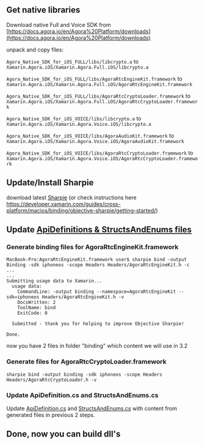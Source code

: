 ## Get native libraries

Download native Full and Voice SDK from [https://docs.agora.io/en/Agora%20Platform/downloads](https://docs.agora.io/en/Agora%20Platform/downloads)

unpack and copy files:

`Agora_Native_SDK_for_iOS_FULL/libs/libcrypto.a` to `Xamarin.Agora.iOS/Xamarin.Agora.Full.iOS/libcrypto.a`

`Agora_Native_SDK_for_iOS_FULL/libs/AgoraRtcEngineKit.framework` to `Xamarin.Agora.iOS/Xamarin.Agora.Full.iOS/AgoraRtcEngineKit.framework`

`Agora_Native_SDK_for_iOS_FULL/libs/AgoraRtcCryptoLoader.framework` to `Xamarin.Agora.iOS/Xamarin.Agora.Full.iOS/AgoraRtcCryptoLoader.framework`

`Agora_Native_SDK_for_iOS_VOICE/libs/libcrypto.a` to `Xamarin.Agora.iOS/Xamarin.Agora.Voice.iOS/libcrypto.a`

`Agora_Native_SDK_for_iOS_VOICE/libs/AgoraAudioKit.framework` to `Xamarin.Agora.iOS/Xamarin.Agora.Voice.iOS/AgoraAudioKit.framework`

`Agora_Native_SDK_for_iOS_VOICE/libs/AgoraRtcCryptoLoader.framework` to `Xamarin.Agora.iOS/Xamarin.Agora.Voice.iOS/AgoraRtcCryptoLoader.framework`


## Update/Install Sharpie

download latest [Sharpie](https://download.xamarin.com/objective-sharpie/ObjectiveSharpie.pkg) (or check instructions here https://developer.xamarin.com/guides/cross-platform/macios/binding/objective-sharpie/getting-started/) 

## Update [ApiDefinitions & StructsAndEnums files](https://docs.microsoft.com/en-us/xamarin/cross-platform/macios/binding/objective-sharpie/platform/apidefinitions-structsandenums)

### Generate binding files for AgoraRtcEngineKit.framework

```
MacBook-Pro:AgoraRtcEngineKit.framework user$ sharpie bind -output Binding -sdk iphoneos -scope Headers Headers/AgoraRtcEngineKit.h -c
...
...
Submitting usage data to Xamarin...
  usage data:
    CommandLine: -output binding --namespace=AgoraRtcEngineKit --sdk=iphoneos Headers/AgoraRtcEngineKit.h -v
    DocsWritten: 2
    ToolName: bind
    ExitCode: 0

  Submitted - thank you for helping to improve Objective Sharpie!

Done.
```
now you have 2 files in folder "binding" which content we will use in 3.2

### Generate files for AgoraRtcCryptoLoader.framework
```
sharpie bind -output binding -sdk iphoneos -scope Headers Headers/AgoraRtcCryptoLoader.h -v
```

### Update ApiDefinition.cs and StructsAndEnums.cs

Update [ApiDefinition.cs](ApiDefinition.cs) and [StructsAndEnums.cs](StructsAndEnums.cs) with content from generated files in previous 2 steps.

## Done, now you can build dll's
